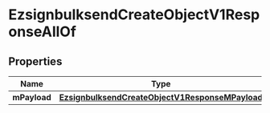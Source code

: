 

# EzsignbulksendCreateObjectV1ResponseAllOf


## Properties

| Name | Type | Description | Notes |
|------------ | ------------- | ------------- | -------------|
|**mPayload** | [**EzsignbulksendCreateObjectV1ResponseMPayload**](EzsignbulksendCreateObjectV1ResponseMPayload.md) |  |  |



